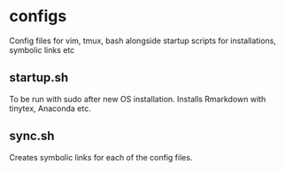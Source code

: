 configs
=======

Config files for vim, tmux, bash alongside startup scripts for
installations, symbolic links etc

startup.sh
----------

To be run with sudo after new OS installation. Installs Rmarkdown with
tinytex, Anaconda etc.

sync.sh
-------

Creates symbolic links for each of the config files.

